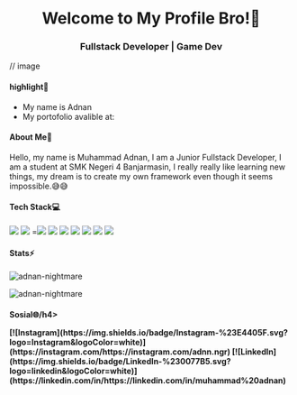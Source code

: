 <h1 align="center">Welcome to My Profile Bro!👋</h1>
<h3 align="center">Fullstack Developer | Game Dev</h3>

// image

<h4 align="left">highlight💾</h4>
<ul align="left">
  <li>My name is Adnan</li>
  <li>My portofolio avalible at: </li>
</ul>

<h4 align="left">About Me📃</h4>
<p align="left">Hello, my name is Muhammad Adnan, I am a Junior Fullstack Developer, I am a student at SMK Negeri 4 Banjarmasin, I really really like learning new things, my dream is to create my own framework even though it seems impossible.😅😅</p>

<h4 align="left">Tech Stack💻</h4>
<p align="left">
  <img src="https://img.shields.io/badge/html5-%23E34F26.svg?style=for-the-badge&logo=html5&logoColor=white" /> <img src="https://img.shields.io/badge/css3-%231572B6.svg?style=for-the-badge&logo=css3&logoColor=white" /> =<img src="https://img.shields.io/badge/javascript-%23323330.svg?style=for-the-badge&logo=javascript&logoColor=%23F7DF1E"/> <img src="https://img.shields.io/badge/typescript-%23007ACC.svg?style=for-the-badge&logo=typescript&logoColor=white"/> <img src="https://img.shields.io/badge/php-%23777BB4.svg?style=for-the-badge&logo=php&logoColor=white"/> <img src="https://img.shields.io/badge/c%23-%23239120.svg?style=for-the-badge&logo=csharp&logoColor=white"/> <img src="https://img.shields.io/badge/react-%2320232a.svg?style=for-the-badge&logo=react&logoColor=%2361DAFB"/> <img src="https://img.shields.io/badge/Next-black?style=for-the-badge&logo=next.js&logoColor=white"/> <img src="https://img.shields.io/badge/laravel-%23FF2D20.svg?style=for-the-badge&logo=laravel&logoColor=white"/>
</p>


<h4 align="left">Stats⚡</h4>
<p>&nbsp;<img align="left" src="https://github-readme-stats.vercel.app/api?username=adnan-nightmare&show_icons=true&locale=en" alt="adnan-nightmare" /></p>

<p><img align="center" src="https://github-readme-stats.vercel.app/api/top-langs?username=adnan-nightmare&show_icons=true&locale=en&layout=compact" alt="adnan-nightmare" /></p>

<h4 align="left">Sosial🌐/h4>
  <p align="left">
    [![Instagram](https://img.shields.io/badge/Instagram-%23E4405F.svg?logo=Instagram&logoColor=white)](https://instagram.com/https://instagram.com/adnn.ngr) [![LinkedIn](https://img.shields.io/badge/LinkedIn-%230077B5.svg?logo=linkedin&logoColor=white)](https://linkedin.com/in/https://linkedin.com/in/muhammad%20adnan) 
  </p>

